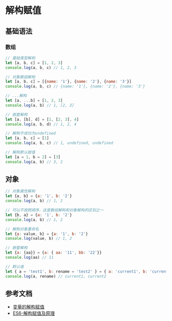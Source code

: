 # 解构赋值
## 基础语法
### 数组
```js
// 基础类型解构
let [a, b, c] = [1, 2, 3]
console.log(a, b, c) // 1, 2, 3

// 对象数组解构
let [a, b, c] = [{name: '1'}, {name: '2'}, {name: '3'}]
console.log(a, b, c) // {name: '1'}, {name: '2'}, {name: '3'}

// ...解构
let [a, ...b] = [1, 2, 3]
console.log(a, b) // 1, [2, 3]

// 嵌套解构
let [a, [b], d] = [1, [2, 3], 4]
console.log(a, b, d) // 1, 2, 4

// 解构不成功为undefined
let [a, b, c] = [1]
console.log(a, b, c) // 1, undefined, undefined

// 解构默认赋值
let [a = 1, b = 2] = [3]
console.log(a, b) // 3, 2
```

## 对象
```js
// 对象属性解构
let {a, b} = {a: '1', b: '2'}
console.log(a, b) // 1, 2

// 可以不按照顺序，这是数组解构和对象解构的区别之一
let {b, a} = {a: '1', b: '2'}
console.log(a, b) // 1, 2

// 解构对象重命名
let {a: value, b} = {a: '1', b: '2'}
console.log(value, b) // 1, 2

// 嵌套解构
let {a: {aa}} = {a: { aa: '11', bb: '22'}}
console.log(aa) // 11

// 默认值
let { a = 'test1', b: rename = 'test2' } = { a: 'current1', b: 'current2'}
console.log(a, rename) // current1, current2

```





## 参考文档

* [变量的解构赋值](https://es6.ruanyifeng.com/#docs/destructuring)
* [ES6-解构赋值及原理](https://juejin.im/post/6844903764772519943)
